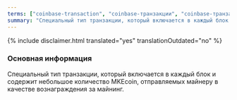 ```yaml
---
terms: ["coinbase-transaction", "coinbase-транзакции", "coinbase-транзакцию"]
summary: "Специальный тип транзакции, который включается в каждый блок и содержит небольшое количество MKEcoin, отправляемых майнеру в качестве вознаграждения за майнинг."
---
```


{% include disclaimer.html translated="yes" translationOutdated="no" %}
### Основная информация

Специальный тип транзакции, который включается в каждый блок и содержит небольшое количество MKEcoin, отправляемых майнеру в качестве вознаграждения за майнинг.
